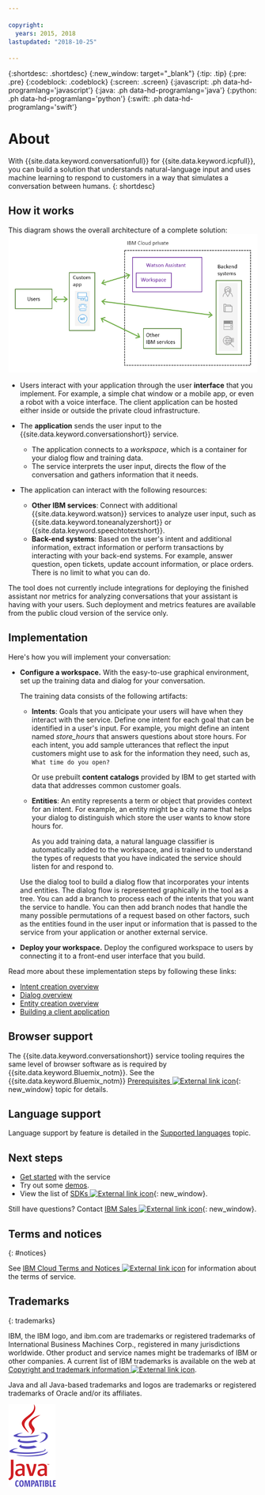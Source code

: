 ```yaml
---

copyright:
  years: 2015, 2018
lastupdated: "2018-10-25"

---
```


{:shortdesc: .shortdesc}
{:new_window: target="_blank"}
{:tip: .tip}
{:pre: .pre}
{:codeblock: .codeblock}
{:screen: .screen}
{:javascript: .ph data-hd-programlang='javascript'}
{:java: .ph data-hd-programlang='java'}
{:python: .ph data-hd-programlang='python'}
{:swift: .ph data-hd-programlang='swift'}

# About

With {{site.data.keyword.conversationfull}} for {{site.data.keyword.icpfull}}, you can build a solution that understands natural-language input and uses machine learning to respond to customers in a way that simulates a conversation between humans.
{: shortdesc}

## How it works

This diagram shows the overall architecture of a complete solution:![Flow diagram of the service](images/arch-overview0.png)

- Users interact with your application through the user **interface** that you implement. For example, a simple chat window or a mobile app, or even a robot with a voice interface. The client application can be hosted either inside or outside the private cloud infrastructure.

- The **application** sends the user input to the {{site.data.keyword.conversationshort}} service.
    - The application connects to a *workspace*, which is a container for your dialog flow and training data.
    - The service interprets the user input, directs the flow of the conversation and gathers information that it needs.

- The application can interact with the following resources:

    - **Other IBM services**: Connect with additional {{site.data.keyword.watson}} services to analyze user input, such as {{site.data.keyword.toneanalyzershort}} or {{site.data.keyword.speechtotextshort}}.
    - **Back-end systems**: Based on the user's intent and additional information, extract information or perform transactions by interacting with your back-end systems. For example, answer question, open tickets, update account information, or place orders. There is no limit to what you can do.

The tool does not currently include integrations for deploying the finished assistant nor metrics for analyzing conversations that your assistant is having with your users. Such deployment and metrics features are available from the public cloud version of the service only.

## Implementation

Here's how you will implement your conversation:

- **Configure a workspace.** With the easy-to-use graphical environment, set up the training data and dialog for your conversation.

    The training data consists of the following artifacts:

    - **Intents**: Goals that you anticipate your users will have when they interact with the service. Define one intent for each goal that can be identified in a user's input. For example, you might define an intent named *store_hours* that answers questions about store hours. For each intent, you add sample utterances that reflect the input customers might use to ask for the information they need, such as, `What time do you open?`

      Or use prebuilt **content catalogs** provided by IBM to get started with data that addresses common customer goals.

    - **Entities**: An entity represents a term or object that provides context for an intent. For example, an entity might be a city name that helps your dialog to distinguish which store the user wants to know store hours for.

      As you add training data, a natural language classifier is automatically added to the workspace, and is trained to understand the types of requests that you have indicated the service should listen for and respond to.

    Use the dialog tool to build a dialog flow that incorporates your intents and entities. The dialog flow is represented graphically in the tool as a tree. You can add a branch to process each of the intents that you want the service to handle. You can then add branch nodes that handle the many possible permutations of a request based on other factors, such as the entities found in the user input or information that is passed to the service from your application or another external service.

- **Deploy your workspace.** Deploy the configured workspace to users by connecting it to a front-end user interface that you build.

Read more about these implementation steps by following these links:

- [Intent creation overview](intents.html#intent-described)
- [Dialog overview](dialog-overview.html)
- [Entity creation overview](entities.html#entity-described)
- [Building a client application](develop-app.html)

## Browser support

The {{site.data.keyword.conversationshort}} service tooling requires the same level of browser software as is required by {{site.data.keyword.Bluemix_notm}}. See the {{site.data.keyword.Bluemix_notm}} [Prerequisites ![External link icon](../../icons/launch-glyph.svg "External link icon")](https://console.bluemix.net/docs/overview/prereqs.html#browsers){: new_window} topic for details.

## Language support

Language support by feature is detailed in the [Supported languages](lang-support.html) topic.

## Next steps

- [Get started](getting-started.html) with the service
- Try out some [demos](sample-applications.html).
- View the list of [SDKs ![External link icon](../../icons/launch-glyph.svg "External link icon")](https://www.ibm.com/watson/developercloud/developer-tools.html){: new_window}.

Still have questions? Contact [IBM Sales ![External link icon](../../icons/launch-glyph.svg "External link icon")](https://www-01.ibm.com/marketing/iwm/dre/signup?source=urx-20970){: new_window}.

## Terms and notices
{: #notices}

See [IBM Cloud Terms and Notices ![External link icon](../../icons/launch-glyph.svg "External link icon")](https://console.bluemix.net/docs/overview/terms-of-use/notices.html) for information about the terms of service.

## Trademarks
{: trademarks}

IBM, the IBM logo, and ibm.com are trademarks or registered trademarks of International Business Machines Corp., registered in many jurisdictions worldwide. Other product and service names might be trademarks of IBM or other companies. A current list of IBM trademarks is available on the web at [Copyright and trademark information ![External link icon](../../icons/launch-glyph.svg "External link icon")](www.ibm.com/legal/copytrade.shtml).

Java and all Java-based trademarks and logos are trademarks or registered trademarks of Oracle and/or its affiliates.

![Java integrated logo.](images/Java_Compatible.png)